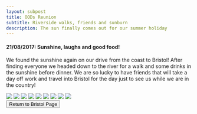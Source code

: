 ```yaml
---
layout: subpost
title: OODs Reunion
subtitle: Riverside walks, friends and sunburn
description: The sun finally comes out for our summer holiday
---
```


<h4>21/08/2017: Sunshine, laughs and good food!</h4>

We found the sunshine again on our drive from the coast to Bristol! After finding everyone we headed down to the river for a walk and some drinks in the sunshine before dinner. We are so lucky to have friends that will take a day off work and travel into Bristol for the day just to see us while we are in the country! 

<img src="https://adventuresofthetravellingtwins.com/Photos/2017-08-21-Bristol/day11-min.JPG" class="image1">
<img src="https://adventuresofthetravellingtwins.com/Photos/2017-08-21-Bristol/day12-min.JPG" class="image1">
<img src="https://adventuresofthetravellingtwins.com/Photos/2017-08-21-Bristol/day13-min.JPG" class="image1">
<img src="https://adventuresofthetravellingtwins.com/Photos/2017-08-21-Bristol/day14-min.JPG" class="image1">
<img src="https://adventuresofthetravellingtwins.com/Photos/2017-08-21-Bristol/day15-min.JPG" class="image1">
<img src="https://adventuresofthetravellingtwins.com/Photos/2017-08-21-Bristol/day16-min.JPG" class="image1">
<img src="https://adventuresofthetravellingtwins.com/Photos/2017-08-21-Bristol/day17-min.JPG" class="image1">
<img src="https://adventuresofthetravellingtwins.com/Photos/2017-08-21-Bristol/day18-min.JPG" class="image1">
<img src="https://adventuresofthetravellingtwins.com/Photos/2017-08-21-Bristol/day19-min.JPG" class="image1">

<div class="wrapper">
  <input type="button" class="button" value="Return to Bristol Page" onclick="self.close()">
</div>
